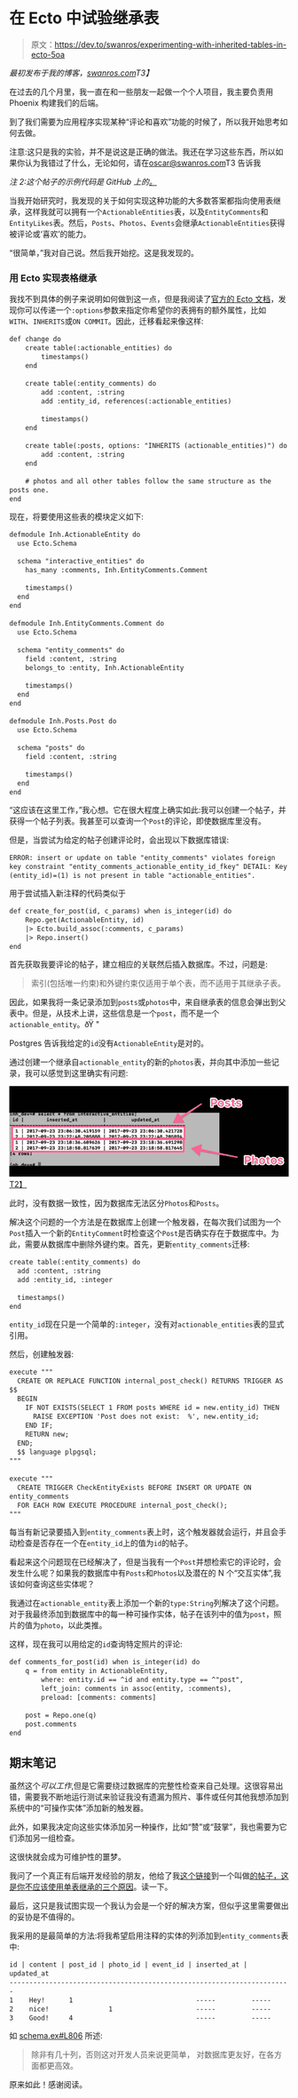 # 在 Ecto 中试验继承表

> 原文：<https://dev.to/swanros/experimenting-with-inherited-tables-in-ecto-5oa>

*最初发布于我的博客，[swanros.com](https://swanros.com)T3】*

在过去的几个月里，我一直在和一些朋友一起做一个个人项目，我主要负责用 Phoenix 构建我们的后端。

到了我们需要为应用程序实现某种“评论和喜欢”功能的时候了，所以我开始思考如何去做。

注意:这只是我的实验，并不是说这是正确的做法。我还在学习这些东西，所以如果你认为我错过了什么，无论如何，请在[oscar@swanros.com](mailto:oscar@swanros.com?subject=table%20inheritance%20in%20Ecto)T3 告诉我

*注 2:这个帖子的示例代码是 GitHub 上的[。](https://github.com/OscarSwanros/ecto-table-inheritance)*

当我开始研究时，我发现的关于如何实现这种功能的大多数答案都指向使用表继承，这样我就可以拥有一个`ActionableEntities`表，以及`EntityComments`和`EntityLikes`表。然后，`Posts`、`Photos`、`Events`会继承`ActionableEntities`获得被评论或‘喜欢’的能力。

“很简单，”我对自己说。然后我开始挖。这是我发现的。

### 用 Ecto 实现表格继承

我找不到具体的例子来说明如何做到这一点，但是我阅读了[官方的 Ecto 文档](https://hexdocs.pm/ecto/Ecto.Migration.html#table/2)，发现你可以传递一个`:options`参数来指定你希望你的表拥有的额外属性，比如`WITH`、`INHERITS`或`ON COMMIT`。因此，迁移看起来像这样:

```
def change do
    create table(:actionable_entities) do
        timestamps()
    end

    create table(:entity_comments) do
        add :content, :string
        add :entity_id, references(:actionable_entities)

        timestamps()
    end

    create table(:posts, options: "INHERITS (actionable_entities)") do
        add :content, :string
    end

    # photos and all other tables follow the same structure as the posts one.
end 
```

现在，将要使用这些表的模块定义如下:

```
defmodule Inh.ActionableEntity do
  use Ecto.Schema

  schema "interactive_entities" do
    has_many :comments, Inh.EntityComments.Comment

    timestamps()
  end
end

defmodule Inh.EntityComments.Comment do
  use Ecto.Schema

  schema "entity_comments" do
    field :content, :string
    belongs_to :entity, Inh.ActionableEntity

    timestamps()
  end
end

defmodule Inh.Posts.Post do
  use Ecto.Schema

  schema "posts" do
    field :content, :string

    timestamps()
  end
end 
```

“这应该在这里工作，”我心想。它在很大程度上确实如此:我可以创建一个帖子，并获得一个帖子列表。我甚至可以查询一个`Post`的评论，即使数据库里没有。

但是，当尝试为给定的帖子创建评论时，会出现以下数据库错误:

```
ERROR: insert or update on table "entity_comments" violates foreign key constraint "entity_comments_actionable_entity_id_fkey" DETAIL: Key (entity_id)=(1) is not present in table "actionable_entities". 
```

用于尝试插入新注释的代码类似于

```
def create_for_post(id, c_params) when is_integer(id) do
    Repo.get(ActionableEntity, id)
    |> Ecto.build_assoc(:comments, c_params)
    |> Repo.insert()
end 
```

首先获取我要评论的帖子，建立相应的关联然后插入数据库。不过，问题是:

> 索引(包括唯一约束)和外键约束仅适用于单个表，而不适用于其继承子表。

因此，如果我将一条记录添加到`posts`或`photos`中，来自继承表的信息会弹出到父表中。但是，从技术上讲，这些信息是一个`post`，而不是一个`actionable_entity`。ðŸ "

Postgres 告诉我给定的`id`没有`ActionableEntity`是对的。

通过创建一个继承自`actionable_entity`的新的`photos`表，并向其中添加一些记录，我可以感觉到这里确实有问题:

[![](img/4272f57410931fb87e22758542c57197.png)T2】](https://cl.ly/2U373E2h2W02)

此时，没有数据一致性，因为数据库无法区分`Photos`和`Posts`。

解决这个问题的一个方法是在数据库上创建一个触发器，在每次我们试图为一个`Post`插入一个新的`EntityComment`时检查这个`Post`是否确实存在于数据库中。为此，需要从数据库中删除外键约束。首先，更新`entity_comments`迁移:

```
create table(:entity_comments) do
  add :content, :string
  add :entity_id, :integer

  timestamps()
end 
```

`entity_id`现在只是一个简单的`:integer`，没有对`actionable_entities`表的显式引用。

然后，创建触发器:

```
execute """
  CREATE OR REPLACE FUNCTION internal_post_check() RETURNS TRIGGER AS $$
  BEGIN
    IF NOT EXISTS(SELECT 1 FROM posts WHERE id = new.entity_id) THEN
      RAISE EXCEPTION 'Post does not exist:  %', new.entity_id;
    END IF;
    RETURN new;
  END;
  $$ language plpgsql;
"""

execute """
  CREATE TRIGGER CheckEntityExists BEFORE INSERT OR UPDATE ON entity_comments
  FOR EACH ROW EXECUTE PROCEDURE internal_post_check();
""" 
```

每当有新记录要插入到`entity_comments`表上时，这个触发器就会运行，并且会手动检查是否存在一个在`entity_id`上的值为`id`的帖子。

看起来这个问题现在已经解决了，但是当我有一个`Post`并想检索它的评论时，会发生什么呢？如果我的数据库中有`Posts`和`Photos`以及潜在的 N 个“交互实体”,我该如何查询这些实体呢？

我通过在`actionable_entity`表上添加一个新的`type:String`列解决了这个问题。对于我最终添加到数据库中的每一种可操作实体，帖子在该列中的值为`post`，照片的值为`photo`，以此类推。

这样，现在我可以用给定的`id`查询特定照片的评论:

```
def comments_for_post(id) when is_integer(id) do
    q = from entity in ActionableEntity,
        where: entity.id == ^id and entity.type == ^"post",
        left_join: comments in assoc(entity, :comments),
        preload: [comments: comments]

    post = Repo.one(q)
    post.comments
end 
```

## 期末笔记

虽然这个*可以工作*,但是它需要绕过数据库的完整性检查来自己处理。这很容易出错，需要我不断地运行测试来验证我没有遗漏为照片、事件或任何其他我想添加到系统中的“可操作实体”添加新的触发器。

此外，如果我决定向这些实体添加另一种操作，比如“赞”或“鼓掌”，我也需要为它们添加另一组检查。

这很快就会成为可维护性的噩梦。

我问了一个真正有后端开发经验的朋友，他给了我[这个链接](https://rhnh.net/2010/07/02/3-reasons-why-you-should-not-use-single-table-inheritance/)到一个叫做[的帖子，这是你不应该使用单表继承的三个原因](https://rhnh.net/2010/07/02/3-reasons-why-you-should-not-use-single-table-inheritance/)。读一下。

最后，这只是我试图实现一个我认为会是一个好的解决方案，但似乎这里需要做出的妥协是不值得的。

我采用的是最简单的方法:将我希望启用注释的实体的列添加到`entity_comments`表中:

```
id | content | post_id | photo_id | event_id | inserted_at | updated_at
-----------------------------------------------------------------------
1    Hey!      1                               -----         -----
2    nice!               1                     -----         -----
3    Good!     4                               -----         ----- 
```

如 [schema.ex#L806](https://github.com/elixir-ecto/ecto/blob/master/lib/ecto/schema.ex#L806) 所述:

> 除非有几十列，否则这对开发人员来说更简单，
> 对数据库更友好，在各方面都更高效。

原来如此！感谢阅读。